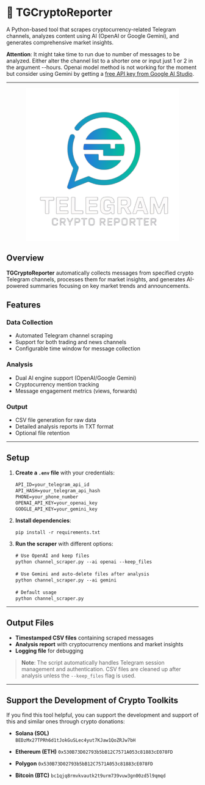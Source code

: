 # 🤖 TGCryptoReporter

A Python-based tool that scrapes cryptocurrency-related Telegram channels, analyzes content using AI (OpenAI or Google Gemini), and generates comprehensive market insights.

**Attention**: It might take time to run due to number of messages to be analyzed. Either alter the channel list to a shorter one or input just 1 or 2 in the argument --hours. Openai model method is not working for the moment but consider using Gemini by getting a [free API key from Google AI Studio](https://aistudio.google.com).

---
<p align="center">
  <img src="logo.png" alt="TGCryptoReporter" width="400" />
</p>

## Overview

**TGCryptoReporter** automatically collects messages from specified crypto Telegram channels, processes them for market insights, and generates AI-powered summaries focusing on key market trends and announcements.

## Features

### **Data Collection**  
- Automated Telegram channel scraping  
- Support for both trading and news channels  
- Configurable time window for message collection  

### **Analysis**  
- Dual AI engine support (OpenAI/Google Gemini)  
- Cryptocurrency mention tracking  
- Message engagement metrics (views, forwards)  

### **Output**  
- CSV file generation for raw data  
- Detailed analysis reports in TXT format  
- Optional file retention  

---

## Setup

1. **Create a `.env` file** with your credentials:

    ```
    API_ID=your_telegram_api_id  
    API_HASH=your_telegram_api_hash  
    PHONE=your_phone_number  
    OPENAI_API_KEY=your_openai_key  
    GOOGLE_API_KEY=your_gemini_key  
    ```

2. **Install dependencies**:

    ```
    pip install -r requirements.txt
    ```

3. **Run the scraper** with different options:

    ```
    # Use OpenAI and keep files
    python channel_scraper.py --ai openai --keep_files

    # Use Gemini and auto-delete files after analysis
    python channel_scraper.py --ai gemini

    # Default usage
    python channel_scraper.py
    ```

---

## Output Files

- **Timestamped CSV files** containing scraped messages  
- **Analysis report** with cryptocurrency mentions and market insights  
- **Logging file** for debugging  

> **Note**: The script automatically handles Telegram session management and authentication. CSV files are cleaned up after analysis unless the `--keep_files` flag is used.

---

## Support the Development of Crypto Toolkits

If you find this tool helpful, you can support the development and support of this and similar ones through crypto donations:

- **Solana (SOL)**  
  `BEDzMx27TPRh6d1tJokGuSLec4yut7KJaw1QoZRJw7bH`

- **Ethereum (ETH)**
  `0x530B73D02793b5bB12C7571A053c81883cE078FD`

- **Polygon**
  `0x530B73D02793b5bB12C7571A053c81883cE078FD`

- **Bitcoin (BTC)**
  `bc1qjq8rmvkvautk2t9urm739vuw3gn00zd5l9qmqd`
